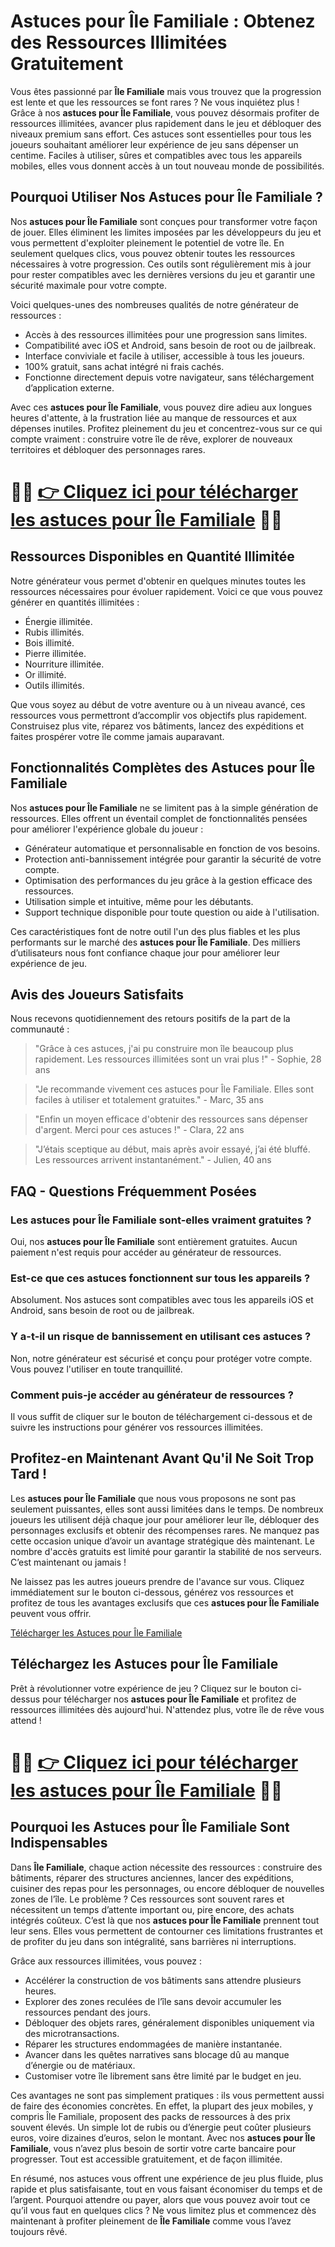 <h1>Astuces pour Île Familiale : Obtenez des Ressources Illimitées Gratuitement</h1>

<p>Vous êtes passionné par <strong>Île Familiale</strong> mais vous trouvez que la progression est lente et que les ressources se font rares ? Ne vous inquiétez plus ! Grâce à nos <strong>astuces pour Île Familiale</strong>, vous pouvez désormais profiter de ressources illimitées, avancer plus rapidement dans le jeu et débloquer des niveaux premium sans effort. Ces astuces sont essentielles pour tous les joueurs souhaitant améliorer leur expérience de jeu sans dépenser un centime. Faciles à utiliser, sûres et compatibles avec tous les appareils mobiles, elles vous donnent accès à un tout nouveau monde de possibilités.</p>

<h2>Pourquoi Utiliser Nos Astuces pour Île Familiale ?</h2>

<p>Nos <strong>astuces pour Île Familiale</strong> sont conçues pour transformer votre façon de jouer. Elles éliminent les limites imposées par les développeurs du jeu et vous permettent d'exploiter pleinement le potentiel de votre île. En seulement quelques clics, vous pouvez obtenir toutes les ressources nécessaires à votre progression. Ces outils sont régulièrement mis à jour pour rester compatibles avec les dernières versions du jeu et garantir une sécurité maximale pour votre compte.</p>

<p>Voici quelques-unes des nombreuses qualités de notre générateur de ressources :</p>

<ul>
  <li>Accès à des ressources illimitées pour une progression sans limites.</li>
  <li>Compatibilité avec iOS et Android, sans besoin de root ou de jailbreak.</li>
  <li>Interface conviviale et facile à utiliser, accessible à tous les joueurs.</li>
  <li>100% gratuit, sans achat intégré ni frais cachés.</li>
  <li>Fonctionne directement depuis votre navigateur, sans téléchargement d’application externe.</li>
</ul>

<p>Avec ces <strong>astuces pour Île Familiale</strong>, vous pouvez dire adieu aux longues heures d'attente, à la frustration liée au manque de ressources et aux dépenses inutiles. Profitez pleinement du jeu et concentrez-vous sur ce qui compte vraiment : construire votre île de rêve, explorer de nouveaux territoires et débloquer des personnages rares.</p>

# 🔴🔴 **[👉 Cliquez ici pour télécharger les astuces pour Île Familiale](https://tinyurl.com/CritiCore)** 🔴🔴

<h2>Ressources Disponibles en Quantité Illimitée</h2>

<p>Notre générateur vous permet d'obtenir en quelques minutes toutes les ressources nécessaires pour évoluer rapidement. Voici ce que vous pouvez générer en quantités illimitées :</p>

<ul>
  <li>Énergie illimitée.</li>
  <li>Rubis illimités.</li>
  <li>Bois illimité.</li>
  <li>Pierre illimitée.</li>
  <li>Nourriture illimitée.</li>
  <li>Or illimité.</li>
  <li>Outils illimités.</li>
</ul>

<p>Que vous soyez au début de votre aventure ou à un niveau avancé, ces ressources vous permettront d’accomplir vos objectifs plus rapidement. Construisez plus vite, réparez vos bâtiments, lancez des expéditions et faites prospérer votre île comme jamais auparavant.</p>

<h2>Fonctionnalités Complètes des Astuces pour Île Familiale</h2>

<p>Nos <strong>astuces pour Île Familiale</strong> ne se limitent pas à la simple génération de ressources. Elles offrent un éventail complet de fonctionnalités pensées pour améliorer l'expérience globale du joueur :</p>

<ul>
  <li>Générateur automatique et personnalisable en fonction de vos besoins.</li>
  <li>Protection anti-bannissement intégrée pour garantir la sécurité de votre compte.</li>
  <li>Optimisation des performances du jeu grâce à la gestion efficace des ressources.</li>
  <li>Utilisation simple et intuitive, même pour les débutants.</li>
  <li>Support technique disponible pour toute question ou aide à l'utilisation.</li>
</ul>

<p>Ces caractéristiques font de notre outil l'un des plus fiables et les plus performants sur le marché des <strong>astuces pour Île Familiale</strong>. Des milliers d’utilisateurs nous font confiance chaque jour pour améliorer leur expérience de jeu.</p>

<h2>Avis des Joueurs Satisfaits</h2>

<p>Nous recevons quotidiennement des retours positifs de la part de la communauté :</p>

<blockquote>
  <p>"Grâce à ces astuces, j'ai pu construire mon île beaucoup plus rapidement. Les ressources illimitées sont un vrai plus !" - Sophie, 28 ans</p>
</blockquote>

<blockquote>
  <p>"Je recommande vivement ces astuces pour Île Familiale. Elles sont faciles à utiliser et totalement gratuites." - Marc, 35 ans</p>
</blockquote>

<blockquote>
  <p>"Enfin un moyen efficace d'obtenir des ressources sans dépenser d'argent. Merci pour ces astuces !" - Clara, 22 ans</p>
</blockquote>

<blockquote>
  <p>"J’étais sceptique au début, mais après avoir essayé, j’ai été bluffé. Les ressources arrivent instantanément." - Julien, 40 ans</p>
</blockquote>

<h2>FAQ - Questions Fréquemment Posées</h2>

<h3>Les astuces pour Île Familiale sont-elles vraiment gratuites ?</h3>
<p>Oui, nos <strong>astuces pour Île Familiale</strong> sont entièrement gratuites. Aucun paiement n'est requis pour accéder au générateur de ressources.</p>

<h3>Est-ce que ces astuces fonctionnent sur tous les appareils ?</h3>
<p>Absolument. Nos astuces sont compatibles avec tous les appareils iOS et Android, sans besoin de root ou de jailbreak.</p>

<h3>Y a-t-il un risque de bannissement en utilisant ces astuces ?</h3>
<p>Non, notre générateur est sécurisé et conçu pour protéger votre compte. Vous pouvez l'utiliser en toute tranquillité.</p>

<h3>Comment puis-je accéder au générateur de ressources ?</h3>
<p>Il vous suffit de cliquer sur le bouton de téléchargement ci-dessous et de suivre les instructions pour générer vos ressources illimitées.</p>

<h2>Profitez-en Maintenant Avant Qu'il Ne Soit Trop Tard !</h2>

<p>Les <strong>astuces pour Île Familiale</strong> que nous vous proposons ne sont pas seulement puissantes, elles sont aussi limitées dans le temps. De nombreux joueurs les utilisent déjà chaque jour pour améliorer leur île, débloquer des personnages exclusifs et obtenir des récompenses rares. Ne manquez pas cette occasion unique d’avoir un avantage stratégique dès maintenant. Le nombre d'accès gratuits est limité pour garantir la stabilité de nos serveurs. C’est maintenant ou jamais !</p>

<p>Ne laissez pas les autres joueurs prendre de l'avance sur vous. Cliquez immédiatement sur le bouton ci-dessous, générez vos ressources et profitez de tous les avantages exclusifs que ces <strong>astuces pour Île Familiale</strong> peuvent vous offrir.</p>

<p><a href="#telechargement" class="button">Télécharger les Astuces pour Île Familiale</a></p>

<h2 id="telechargement">Téléchargez les Astuces pour Île Familiale</h2>

<p>Prêt à révolutionner votre expérience de jeu ? Cliquez sur le bouton ci-dessus pour télécharger nos <strong>astuces pour Île Familiale</strong> et profitez de ressources illimitées dès aujourd'hui. N'attendez plus, votre île de rêve vous attend !</p>

# 🔴🔴 **[👉 Cliquez ici pour télécharger les astuces pour Île Familiale](https://tinyurl.com/CritiCore)** 🔴🔴

<h2>Pourquoi les Astuces pour Île Familiale Sont Indispensables</h2>

<p>Dans <strong>Île Familiale</strong>, chaque action nécessite des ressources : construire des bâtiments, réparer des structures anciennes, lancer des expéditions, cuisiner des repas pour les personnages, ou encore débloquer de nouvelles zones de l’île. Le problème ? Ces ressources sont souvent rares et nécessitent un temps d’attente important ou, pire encore, des achats intégrés coûteux. C’est là que nos <strong>astuces pour Île Familiale</strong> prennent tout leur sens. Elles vous permettent de contourner ces limitations frustrantes et de profiter du jeu dans son intégralité, sans barrières ni interruptions.</p>

<p>Grâce aux ressources illimitées, vous pouvez :</p>

<ul>
  <li>Accélérer la construction de vos bâtiments sans attendre plusieurs heures.</li>
  <li>Explorer des zones reculées de l’île sans devoir accumuler les ressources pendant des jours.</li>
  <li>Débloquer des objets rares, généralement disponibles uniquement via des microtransactions.</li>
  <li>Réparer les structures endommagées de manière instantanée.</li>
  <li>Avancer dans les quêtes narratives sans blocage dû au manque d’énergie ou de matériaux.</li>
  <li>Customiser votre île librement sans être limité par le budget en jeu.</li>
</ul>

<p>Ces avantages ne sont pas simplement pratiques : ils vous permettent aussi de faire des économies concrètes. En effet, la plupart des jeux mobiles, y compris Île Familiale, proposent des packs de ressources à des prix souvent élevés. Un simple lot de rubis ou d’énergie peut coûter plusieurs euros, voire dizaines d’euros, selon le montant. Avec nos <strong>astuces pour Île Familiale</strong>, vous n’avez plus besoin de sortir votre carte bancaire pour progresser. Tout est accessible gratuitement, et de façon illimitée.</p>

<p>En résumé, nos astuces vous offrent une expérience de jeu plus fluide, plus rapide et plus satisfaisante, tout en vous faisant économiser du temps et de l’argent. Pourquoi attendre ou payer, alors que vous pouvez avoir tout ce qu’il vous faut en quelques clics ? Ne vous limitez plus et commencez dès maintenant à profiter pleinement de <strong>Île Familiale</strong> comme vous l’avez toujours rêvé.</p>
